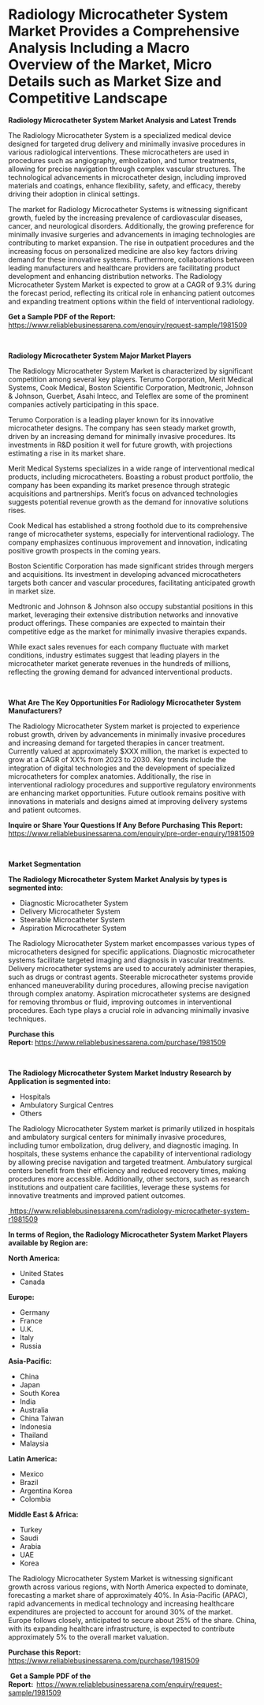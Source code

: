 <p><h1>Radiology Microcatheter System Market Provides a Comprehensive Analysis Including a Macro Overview of the Market, Micro Details such as Market Size and Competitive Landscape</h1></p><p><strong>Radiology Microcatheter System Market Analysis and Latest Trends</strong></p>
<p><p>The Radiology Microcatheter System is a specialized medical device designed for targeted drug delivery and minimally invasive procedures in various radiological interventions. These microcatheters are used in procedures such as angiography, embolization, and tumor treatments, allowing for precise navigation through complex vascular structures. The technological advancements in microcatheter design, including improved materials and coatings, enhance flexibility, safety, and efficacy, thereby driving their adoption in clinical settings.</p><p>The market for Radiology Microcatheter Systems is witnessing significant growth, fueled by the increasing prevalence of cardiovascular diseases, cancer, and neurological disorders. Additionally, the growing preference for minimally invasive surgeries and advancements in imaging technologies are contributing to market expansion. The rise in outpatient procedures and the increasing focus on personalized medicine are also key factors driving demand for these innovative systems. Furthermore, collaborations between leading manufacturers and healthcare providers are facilitating product development and enhancing distribution networks. The Radiology Microcatheter System Market is expected to grow at a CAGR of 9.3% during the forecast period, reflecting its critical role in enhancing patient outcomes and expanding treatment options within the field of interventional radiology.</p></p>
<p><strong>Get a Sample PDF of the Report:&nbsp;</strong> <a href="https://www.reliablebusinessarena.com/enquiry/request-sample/1981509?utm_campaign=3257&utm_medium=2&utm_source=Github&utm_content=ia&utm_term=16042025&utm_id=radiology-microcatheter-system">https://www.reliablebusinessarena.com/enquiry/request-sample/1981509</a></p>
<p>&nbsp;</p>
<p><strong>Radiology Microcatheter System Major Market Players</strong></p>
<p><p>The Radiology Microcatheter System Market is characterized by significant competition among several key players. Terumo Corporation, Merit Medical Systems, Cook Medical, Boston Scientific Corporation, Medtronic, Johnson & Johnson, Guerbet, Asahi Intecc, and Teleflex are some of the prominent companies actively participating in this space.</p><p>Terumo Corporation is a leading player known for its innovative microcatheter designs. The company has seen steady market growth, driven by an increasing demand for minimally invasive procedures. Its investments in R&D position it well for future growth, with projections estimating a rise in its market share.</p><p>Merit Medical Systems specializes in a wide range of interventional medical products, including microcatheters. Boasting a robust product portfolio, the company has been expanding its market presence through strategic acquisitions and partnerships. Merit’s focus on advanced technologies suggests potential revenue growth as the demand for innovative solutions rises.</p><p>Cook Medical has established a strong foothold due to its comprehensive range of microcatheter systems, especially for interventional radiology. The company emphasizes continuous improvement and innovation, indicating positive growth prospects in the coming years.</p><p>Boston Scientific Corporation has made significant strides through mergers and acquisitions. Its investment in developing advanced microcatheters targets both cancer and vascular procedures, facilitating anticipated growth in market size.</p><p>Medtronic and Johnson & Johnson also occupy substantial positions in this market, leveraging their extensive distribution networks and innovative product offerings. These companies are expected to maintain their competitive edge as the market for minimally invasive therapies expands.</p><p>While exact sales revenues for each company fluctuate with market conditions, industry estimates suggest that leading players in the microcatheter market generate revenues in the hundreds of millions, reflecting the growing demand for advanced interventional products.</p></p>
<p>&nbsp;</p>
<p><strong>What Are The Key Opportunities For Radiology Microcatheter System Manufacturers?</strong></p>
<p><p>The Radiology Microcatheter System market is projected to experience robust growth, driven by advancements in minimally invasive procedures and increasing demand for targeted therapies in cancer treatment. Currently valued at approximately $XXX million, the market is expected to grow at a CAGR of XX% from 2023 to 2030. Key trends include the integration of digital technologies and the development of specialized microcatheters for complex anatomies. Additionally, the rise in interventional radiology procedures and supportive regulatory environments are enhancing market opportunities. Future outlook remains positive with innovations in materials and designs aimed at improving delivery systems and patient outcomes.</p></p>
<p><strong>Inquire or Share Your Questions If Any Before Purchasing This Report:</strong> <a href="https://www.reliablebusinessarena.com/enquiry/pre-order-enquiry/1981509?utm_campaign=3257&utm_medium=2&utm_source=Github&utm_content=ia&utm_term=16042025&utm_id=radiology-microcatheter-system">https://www.reliablebusinessarena.com/enquiry/pre-order-enquiry/1981509</a></p>
<p>&nbsp;</p>
<p><strong>Market Segmentation</strong></p>
<p><strong>The Radiology Microcatheter System Market Analysis by types is segmented into:</strong></p>
<p><ul><li>Diagnostic Microcatheter System</li><li>Delivery Microcatheter System</li><li>Steerable Microcatheter System</li><li>Aspiration Microcatheter System</li></ul></p>
<p><p>The Radiology Microcatheter System market encompasses various types of microcatheters designed for specific applications. Diagnostic microcatheter systems facilitate targeted imaging and diagnosis in vascular treatments. Delivery microcatheter systems are used to accurately administer therapies, such as drugs or contrast agents. Steerable microcatheter systems provide enhanced maneuverability during procedures, allowing precise navigation through complex anatomy. Aspiration microcatheter systems are designed for removing thrombus or fluid, improving outcomes in interventional procedures. Each type plays a crucial role in advancing minimally invasive techniques.</p></p>
<p><strong>Purchase this Report:&nbsp;</strong><a href="https://www.reliablebusinessarena.com/purchase/1981509?utm_campaign=3257&utm_medium=2&utm_source=Github&utm_content=ia&utm_term=16042025&utm_id=radiology-microcatheter-system">https://www.reliablebusinessarena.com/purchase/1981509</a></p>
<p>&nbsp;</p>
<p><strong>The Radiology Microcatheter System Market Industry Research by Application is segmented into:</strong></p>
<p><ul><li>Hospitals</li><li>Ambulatory Surgical Centres</li><li>Others</li></ul></p>
<p><p>The Radiology Microcatheter System market is primarily utilized in hospitals and ambulatory surgical centers for minimally invasive procedures, including tumor embolization, drug delivery, and diagnostic imaging. In hospitals, these systems enhance the capability of interventional radiology by allowing precise navigation and targeted treatment. Ambulatory surgical centers benefit from their efficiency and reduced recovery times, making procedures more accessible. Additionally, other sectors, such as research institutions and outpatient care facilities, leverage these systems for innovative treatments and improved patient outcomes.</p></p>
<p><a href="https://www.reliablebusinessarena.com/radiology-microcatheter-system-r1981509?utm_campaign=3257&utm_medium=2&utm_source=Github&utm_content=ia&utm_term=16042025&utm_id=radiology-microcatheter-system">&nbsp;https://www.reliablebusinessarena.com/radiology-microcatheter-system-r1981509</a></p>
<p><strong>In terms of Region, the Radiology Microcatheter System Market Players available by Region are:</strong></p>
<p>
    <p> <strong> North America: </strong>
        <ul>
            <li>United States</li>
            <li>Canada</li>
        </ul>
        </p> 
    <p> <strong> Europe: </strong>
        <ul>
            <li>Germany</li>
            <li>France</li>
            <li>U.K.</li>
            <li>Italy</li>
            <li>Russia</li>
        </ul>
        </p> 
    <p> <strong> Asia-Pacific: </strong>
        <ul>
            <li>China</li>
            <li>Japan</li>
            <li>South Korea</li>
            <li>India</li>
            <li>Australia</li>
            <li>China Taiwan</li>
            <li>Indonesia</li>
            <li>Thailand</li>
            <li>Malaysia</li>
        </ul>
        </p> 
    <p> <strong> Latin America: </strong>
        <ul>
            <li>Mexico</li>
            <li>Brazil</li>
            <li>Argentina Korea</li>
            <li>Colombia</li>
        </ul>
        </p> 
    <p> <strong> Middle East & Africa: </strong>
        <ul>
            <li>Turkey</li>
            <li>Saudi</li>
            <li>Arabia</li>
            <li>UAE</li>
            <li>Korea</li>
        </ul>
    </p>
    </p>
<p><p>The Radiology Microcatheter System Market is witnessing significant growth across various regions, with North America expected to dominate, forecasting a market share of approximately 40%. In Asia-Pacific (APAC), rapid advancements in medical technology and increasing healthcare expenditures are projected to account for around 30% of the market. Europe follows closely, anticipated to secure about 25% of the share. China, with its expanding healthcare infrastructure, is expected to contribute approximately 5% to the overall market valuation.</p></p>
<p><strong>Purchase this Report: </strong><a href="https://www.reliablebusinessarena.com/purchase/1981509?utm_campaign=3257&utm_medium=2&utm_source=Github&utm_content=ia&utm_term=16042025&utm_id=radiology-microcatheter-system">https://www.reliablebusinessarena.com/purchase/1981509</a></p>
<p>&nbsp;<strong>Get a Sample PDF of the Report:&nbsp;&nbsp;</strong><a href="https://www.reliablebusinessarena.com/enquiry/request-sample/1981509?utm_campaign=3257&utm_medium=2&utm_source=Github&utm_content=ia&utm_term=16042025&utm_id=radiology-microcatheter-system">https://www.reliablebusinessarena.com/enquiry/request-sample/1981509</a></p>
<p><strong></strong></p>
<p><p></p><p></p><p></p></p>